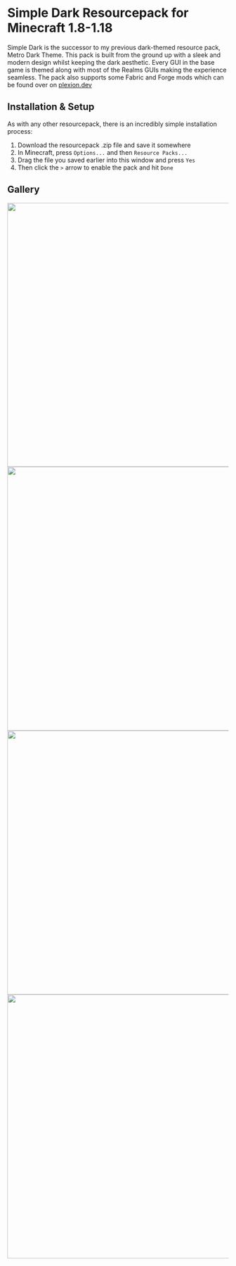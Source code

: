 # Simple Dark Resourcepack for Minecraft 1.8-1.18

Simple Dark is the successor to my previous dark-themed resource pack, Metro Dark Theme. This pack is built from the ground up with a sleek and modern design whilst keeping the dark aesthetic. Every GUI in the base game is themed along with most of the Realms GUIs making the experience seamless. The pack also supports some Fabric and Forge mods which can be found over on [plexion.dev](https://l.plexion.dev/simpledark#featuring)

## Installation & Setup

As with any other resourcepack, there is an incredibly simple installation process:

1. Download the resourcepack .zip file and save it somewhere
2. In Minecraft, press `Options...` and then `Resource Packs...`
3. Drag the file you saved earlier into this window and press `Yes`
4. Then click the `>` arrow to enable the pack and hit `Done`

## Gallery

<img src="https://plexion.dev/library/simpledark/gal0.png" width="600">
<img src="https://plexion.dev/library/simpledark/gal1.png" width="600">
<img src="https://plexion.dev/library/simpledark/gal3.png" width="600">
<img src="https://plexion.dev/library/simpledark/gal4.png" width="600">
